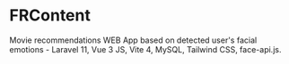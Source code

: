 # FRContent
Movie recommendations WEB App based on detected user's facial emotions - Laravel 11, Vue 3 JS, Vite 4, MySQL, Tailwind CSS, face-api.js.
